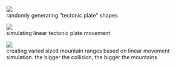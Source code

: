 ![](https://bansheerubber.com/i/f/WiGnV.png)  
randomly generating "tectonic plate" shapes  

![](https://bansheerubber.com/i/f/WdEaq.png)  
simulating linear tectonic plate movement  

![](https://bansheerubber.com/i/f/XI70b.png)  
creating varied sized mountain ranges based on linear movement simulation. the bigger the collision, the bigger the mountains  

